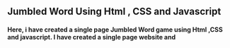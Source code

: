## Jumbled Word Using Html , CSS and Javascript

#### Here, i have created a single page Jumbled Word game using Html ,CSS and javascript. I have created a single page website and 